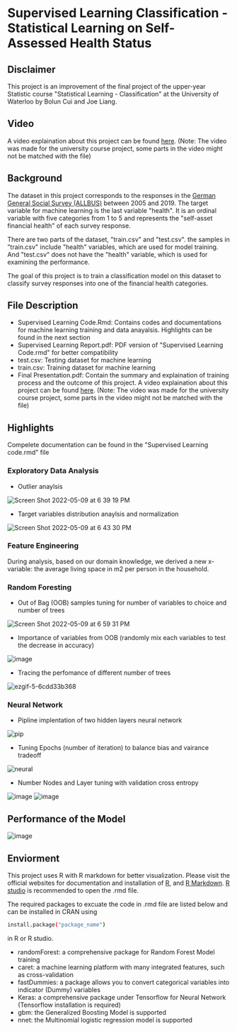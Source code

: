 # Supervised Learning Classification - Statistical Learning on Self-Assessed Health Status
## Disclaimer
This project is an improvement of the final project of the upper-year Statistic course "Statistical Learning - Classification" at the University of Waterloo by Bolun Cui and Joe Liang. 
## Video
A video explaination about this project can be found [here](https://youtu.be/LncR2eTuaW8). (Note: The video was made for the university course project, some parts in the video might not be matched with the file)
## Background
The dataset in this project corresponds to the responses in the [German General Social Survey (ALLBUS)](https://www.gesis.org/en/allbus/allbus-home/general-information) between 2005 and 2019. The target variable for machine learning is the last variable "health". It is an ordinal variable with five categories from 1 to 5 and represents the "self-asset financial health" of each survey response.

There are two parts of the dataset, ”train.csv" and "test.csv". the samples in ”train.csv" include "health" variables, which are used for model training. And "test.csv" does not have the "health" variable, which is used for examining the performance.

The goal of this project is to train a classification model on this dataset to classify survey responses into one of the financial health categories.
## File Description
- Supervised Learning Code.Rmd: Contains codes and documentations for machine learning training and data anayalsis. Highlights can be found in the next section
- Supervised Learning Report.pdf: PDF version of "Supervised Learning Code.rmd" for better compatibility
- test.csv: Testing dataset for machine learning
- train.csv: Training dataset for machine learning
- Final Presentation.pdf: Contain the summary and explaination of training process and the outcome of this project. A video explaination about this project can be found [here](https://youtu.be/LncR2eTuaW8). (Note: The video was made for the university course project, some parts in the video might not be matched with the file)
## Highlights
Compelete documentation can be found in the "Supervised Learning code.rmd" file
### Exploratory Data Analysis
- Outlier anaylsis

![Screen Shot 2022-05-09 at 6 39 19 PM](https://user-images.githubusercontent.com/50597009/167510234-a40d0857-18ba-49ab-9211-a77439907923.png)
- Target variables distribution anaylsis and normalization

![Screen Shot 2022-05-09 at 6 43 30 PM](https://user-images.githubusercontent.com/50597009/167510495-4e9d4185-cff5-4c59-8182-0ef97cfe02a8.png)
### Feature Engineering
During analysis, based on our domain knowledge, we derived a new x-variable: the average living space in m2 per person in the household.
### Random Foresting
- Out of Bag (OOB) samples tuning for number of variables to choice and number of trees

![Screen Shot 2022-05-09 at 6 59 31 PM](https://user-images.githubusercontent.com/50597009/167512133-90c355a2-6c07-428c-a0f7-16f52dadebda.png)
- Importance of variables from OOB (randomly mix each variables to test the decrease in accuracy)

![image](https://user-images.githubusercontent.com/50597009/167512382-42b851ae-18c9-4aed-aecd-d52827a579c1.png)
- Tracing the perfomance of different number of trees

![ezgif-5-6cdd33b368](https://user-images.githubusercontent.com/50597009/167513470-1775942b-3a12-40d8-a8e1-b487fae8f6c3.gif)

### Neural Network
- Pipline implentation of two hidden layers neural network

![pip](https://user-images.githubusercontent.com/50597009/167514019-340214b8-ed37-49ac-b301-653565b66ac0.gif)

- Tuning Epochs (number of iteration) to balance bias and vairance tradeoff

![neural](https://user-images.githubusercontent.com/50597009/167511333-45ce2f77-87f2-42df-a84e-372223eaca53.gif)
- Number Nodes and Layer tuning with validation cross entropy

![image](https://user-images.githubusercontent.com/50597009/167513662-b1bc3c49-a2f1-4192-96d8-fbb189e31487.png)
![image](https://user-images.githubusercontent.com/50597009/167514574-f7be8d49-a08a-4911-8820-7f718171eabb.png)

## Performance of the Model
![image](https://user-images.githubusercontent.com/50597009/167514689-ae11686b-a180-4d94-84a5-35e78f941d42.png)


## Enviorment
This project uses R with R markdown for better visualization. Please visit the official websites for documentation and installation of [R](https://www.r-project.org/), and [R Markdown](https://rmarkdown.rstudio.com/). [R studio](https://www.rstudio.com/) is recommended to open the .rmd file.

The required packages to excuate the code in .rmd file are listed below and can be installed in CRAN using
```bash
install.package("package_name")
```
in R or R studio.
- randomForest: a comprehensive package for Random Forest Model training
- caret: a machine learning platform with many integrated features, such as cross-validation
- fastDummies: a package allows you to convert categorical variables into indicator (Dummy) variables
- Keras: a comprehensive package under Tensorflow for Neural Network (Tensorflow installation is required)
- gbm: the Generalized Boosting Model is supported
- nnet: the Multinomial logistic regression model is supported
